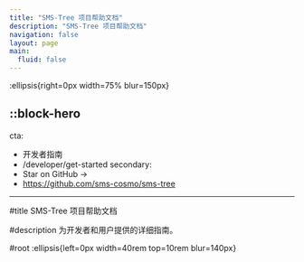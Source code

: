 ```yaml
---
title: "SMS-Tree 项目帮助文档"
description: "SMS-Tree 项目帮助文档"
navigation: false
layout: page
main:
  fluid: false
---
```


:ellipsis{right=0px width=75% blur=150px}

::block-hero
---
cta:
  - 开发者指南
  - /developer/get-started
secondary:
  - Star on GitHub →
  - https://github.com/sms-cosmo/sms-tree
---

#title
SMS-Tree 项目帮助文档

#description
为开发者和用户提供的详细指南。

#root
:ellipsis{left=0px width=40rem top=10rem blur=140px}
